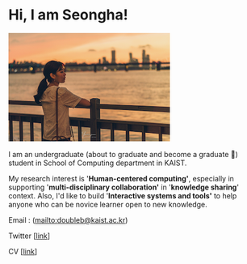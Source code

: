 # Hi, I am Seongha!

![Hi,%20I%20am%20Seongha!%20a641c842367940a0826de8eb68c2bb3b/IMG_7156.png](Hi,%20I%20am%20Seongha!%20a641c842367940a0826de8eb68c2bb3b/IMG_7156.png)

I am an undergraduate (about to graduate and become a graduate 🙂) student in School of Computing department in KAIST.

My research interest is '**Human-centered computing'**, especially in supporting '**multi-disciplinary collaboration'** in '**knowledge sharing**' context. Also, I'd like to build '**Interactive systems and tools'** to help anyone who can be novice learner open to new knowledge.

Email : ([mailto:](mailto:admin@cloudhadoop.com)doubleb@kaist.ac.kr)

Twitter [[link](https://twitter.com/sunghaa2)]

CV [[link](https://drive.google.com/file/d/10WA_6nZ1iBcYzRgPMQsUnrw-N5eZOQ9F/view?usp=sharing)]